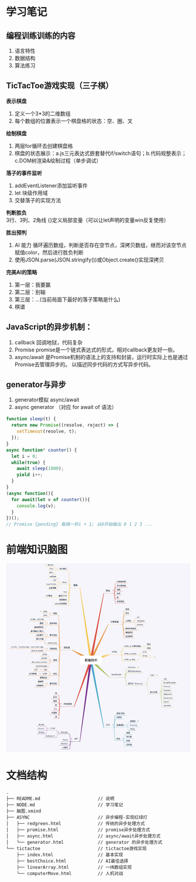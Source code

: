 # 学习笔记

## 编程训练训练的内容
1. 语言特性
1. 数据结构
1. 算法练习
## TicTacToe游戏实现（三子棋）
**表示棋盘**
1. 定义一个3*3的二维数组
1. 每个数组的位置表示一个棋盘格的状态：空、圈、叉

**绘制棋盘**
1. 两层for循环去创建棋盘格
1. 棋盘的状态展示：a.js三元表达式嵌套替代if/switch语句；b.代码规整表示；c.DOM树渲染&绘制过程（单步调试）

**落子的事件监听**
1. addEventListener添加监听事件
1. let 块级作用域
1. 交替落子的实现方法

**判断胜负**
3行、3列、2角线 {}定义局部变量（可以让let声明的变量win反复使用）

**胜出预判**
1. AI 能力 循环遍历数组，判断是否存在空节点，深拷贝数组，继而对该空节点赋值color，然后进行胜负判断
1. 使用JSON.parse(JSON.stringify())或Object.create()实现深拷贝

**完美AI的策略**
1. 第一层：我要赢
1. 第二层：别输
1. 第三层：...(当前局面下最好的落子策略是什么)
1. 棋谱

## JavaScript的异步机制：
1. callback 回调地狱，代码复杂
1. Promise promise是一个链式表达式的形式，相对callback更友好一些。
1. async/await 是Promise机制的语法上的支持和封装，运行时实际上也是通过Promise去管理异步的。 以描述同步代码的方式写异步代码。

## generator与异步
1. generator模拟 async/await
1. async generator （对应 for await of 语法）
```js
function sleep(t) {
  return new Promise((resolve, reject) => {
    setTimeout(resolve, t);
  });
}
async function* counter() {
  let i = 0;
  while(true) {
    await sleep(1000);
    yield i++;
  }
}
(async function(){
  for await(let v of counter()){
    console.log(v);
  }
})();
// Promise {pending} 每隔一秒i + 1; 从0开始输出 0 1 2 3 ...
```
# 前端知识脑图
![前端知识框架](https://github.com/ChengYiFan/Frontend-09-Template/blob/main/Week_01/%E8%84%91%E5%9B%BE.jpg)

# 文档结构
```shell
.
├── README.md                      // 说明
├── NODE.md                        // 学习笔记
├── 脑图.xmind                     
├── ASYNC                          // 异步编程-实现红绿灯
│   ├── redgreen.html              // 传统的异步处理方式
│   ├── promise.html               // promise异步处理方式
│   ├── async.html                 // async/await异步处理方式
│   └── generator.html             // generator 的异步处理方式
└── tictactoe                      // tictactoe游戏实现
    ├── index.html                 // 基本实现
    ├── bestChoice.html            // AI最佳选择
    ├── linearArray.html           // 一纬数组实现
    └── computerMove.html          // 人机对战
```